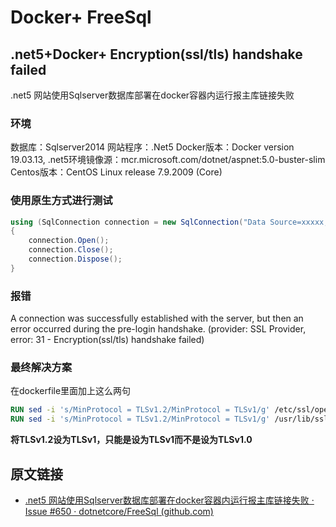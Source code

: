# Docker+ FreeSql

## .net5+Docker+ Encryption(ssl/tls) handshake failed

.net5 网站使用Sqlserver数据库部署在docker容器内运行报主库链接失败

### 环境

数据库：Sqlserver2014
网站程序：.Net5
Docker版本：Docker version 19.03.13,
.net5环境镜像源：mcr.microsoft.com/dotnet/aspnet:5.0-buster-slim
Centos版本：CentOS Linux release 7.9.2009 (Core)

### 使用原生方式进行测试

```csharp
using (SqlConnection connection = new SqlConnection("Data Source=xxxxx;User Id=sa;Password=xxxxxx;Initial Catalog=xxxxxxxx;Pooling=true;Min Pool Size=1;"))
{
    connection.Open();
    connection.Close();
    connection.Dispose();
}
```

### 报错

A connection was successfully established with the server, but then an error occurred during the pre-login handshake. (provider: SSL Provider, error: 31 - Encryption(ssl/tls) handshake failed)

### 最终解决方案

在dockerfile里面加上这么两句

```Dockerfile
RUN sed -i 's/MinProtocol = TLSv1.2/MinProtocol = TLSv1/g' /etc/ssl/openssl.cnf
RUN sed -i 's/MinProtocol = TLSv1.2/MinProtocol = TLSv1/g' /usr/lib/ssl/openssl.cnf
```

**将TLSv1.2设为TLSv1，只能是设为TLSv1而不是设为TLSv1.0**

## 原文链接

- [.net5 网站使用Sqlserver数据库部署在docker容器内运行报主库链接失败 · Issue #650 · dotnetcore/FreeSql (github.com)](https://github.com/dotnetcore/FreeSql/issues/650)
